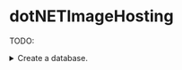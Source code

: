 # dotNETImageHosting

TODO:


<details> 
  <summary>Create a database.</summary>
    <details>
        <summary>Users</summary>
        Users : {
            nID, // primary key
            strDisplayName,
            strEmail,
            nPasswordHash,
            nUserLevel
        }
    </details>


    UserImages : {
        nID, // primary key
        nUserID, // foreign key
        nUniqueImageID, // foreign key
        nCreationDateMiliseconds
    }


    UniqueImages : {
        nID, // primary key
        nHash,
    }


    Tags : {
        nID, // primary key
        strTagName
    }


    TagImages : {
        nID, // primary key
        nTagID, // foreign key
        nImageID // foreign key
    }


    Likes : {
        nID, // primary key
        nImageID, // foreign key
        nUserID, // foreign key unique
        bIsDislike,
        nCreationDateMiliseconds
    }


    Comments : {
        nID, // primary key
        nImageID, // foreign key
        nUserID, // foreign key
        strContent,
        nCreationDateMiliseconds
    }

</details>
